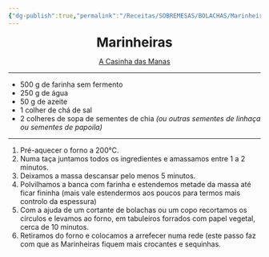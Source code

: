 ```yaml
---
{"dg-publish":true,"permalink":"/Receitas/SOBREMESAS/BOLACHAS/Marinheiras/"}
---
```



<div style="text-align: center;"> <span style="font-size: 26px;"><b>Marinheiras</b></span> </div>

<span class="center"> <center> [A Casinha das Manas](https://www.instagram.com/acasinhadasmanas/) </center></span>

---
- 500 g de farinha sem fermento
- 250 g de água  
- 50 g de azeite  
- 1 colher de chá de sal  
- 2 colheres de sopa de sementes de chia *(ou outras sementes de linhaça ou sementes de papoila)*  

---
1. Pré-aquecer o forno a 200°C.
2. Numa taça juntamos todos os ingredientes e amassamos entre 1 a 2 minutos.  
3. Deixamos a massa descansar pelo menos 5 minutos.  
4. Polvilhamos a banca com farinha e estendemos metade da massa até ficar fininha (mais vale estendermos aos poucos para termos mais controlo da espessura)  
5. Com a ajuda de um cortante de bolachas ou um copo recortamos os círculos e levamos ao forno, em tabuleiros forrados com papel vegetal, cerca de 10 minutos.
6. Retiramos do forno e colocamos a arrefecer numa rede (este passo faz com que as Marinheiras fiquem mais crocantes e sequinhas.